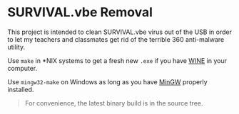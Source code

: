SURVIVAL.vbe Removal
====================

This project is intended to clean SURVIVAL.vbe virus out of the USB in order to
let my teachers and classmates get rid of the terrible 360 anti-malware utility.

Use `make` in \*NIX systems to get a fresh new `.exe` if you have [WINE][1] in
your computer.

Use `mingw32-make` on Windows as long as you have [MinGW][2] properly installed.

> For convenience, the latest binary build is in the source tree.

[1]: https://www.winehq.org
[2]: http://www.mingw.org
